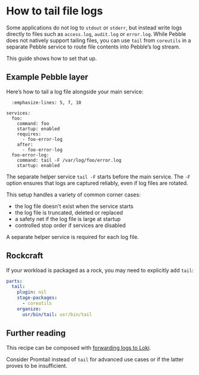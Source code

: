 # How to tail file logs

Some applications do not log to `stdout` or `stderr`, but instead write logs directly to
files such as `access.log`, `audit.log` or `error.log`. While Pebble does not natively
support tailing files, you can use `tail` from `coreutils` in a separate Pebble service
to route file contents into Pebble’s log stream.

This guide shows how to set that up.

## Example Pebble layer

Here’s how to tail a log file alongside your main service:

```{code-block} yaml
  :emphasize-lines: 5, 7, 10

services:
  foo:
    command: foo
    startup: enabled
    requires:
      - foo-error-log
    after:
      - foo-error-log
  foo-error-log:
    command: tail -F /var/log/foo/error.log
    startup: enabled
```

The separate helper service `tail -F` starts before the main service.
The `-F` option ensures that logs are captured reliably, even if log files are rotated.

This setup handles a variety of common corner cases:
- the log file doesn't exist when the service starts
- the log file is truncated, deleted or replaced
- a safety net if the log file is large at startup
- controlled stop order if services are disabled

A separate helper service is required for each log file.

## Rockcraft

If your workload is packaged as a rock, you may need to explicitly add `tail`:

```yaml
parts:
  tail:
    plugin: nil
    stage-packages:
      - coreutils
    organize:
      usr/bin/tail: usr/bin/tail
```

## Further reading

This recipe can be composed with [forwarding logs to Loki](./forward-logs-to-loki.md).

Consider Promtail instead of `tail` for advanced use cases or if the latter proves to be
insufficient.
